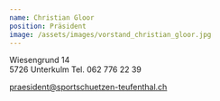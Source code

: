 ```yaml
---
name: Christian Gloor
position: Präsident
image: /assets/images/vorstand_christian_gloor.jpg
---
```

Wiesengrund 14  
5726 Unterkulm 
Tel. 062 776 22 39

praesident@sportschuetzen-teufenthal.ch
